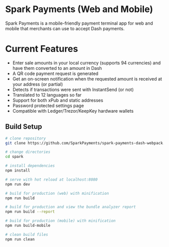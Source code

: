 # Spark Payments (Web and Mobile)
Spark Payments is a mobile-friendly payment terminal app for web and mobile that merchants can use to accept Dash payments.

# Current Features

* Enter sale amounts in your local currency (supports 94 currencies) and have them converted to an amount in Dash
* A QR code payment request is generated
* Get an on-screen notification when the requested amount is received at your address (or partial)
* Detects if transactions were sent with InstantSend (or not)
* Translated to 12 languages so far
* Support for both xPub and static addresses
* Password protected settings page
* Compatible with Ledger/Trezor/KeepKey hardware wallets

## Build Setup

``` bash
# clone repository
git clone https://github.com/SparkPayments/spark-payments-dash-webpack.git spark

# change directories
cd spark

# install dependencies
npm install

# serve with hot reload at localhost:8080
npm run dev

# build for production (web) with minification
npm run build

# build for production and view the bundle analyzer report
npm run build --report

# build for production (mobile) with minification
npm run build-mobile

# clean build files
npm run clean
```
